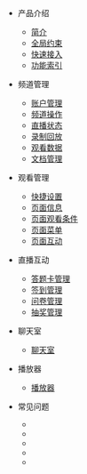 * 产品介绍

  * [简介](/)
  * [全局约束](/limit)
  * [快速接入](/quick_start)
  * [功能索引](/function_index)
* 频道管理

  * [账户管理]()
  * [频道操作]()
  * [直播状态]()
  * [录制回放]()
  * [观看数据]()
  * [文档管理]()
* 观看管理
  
  * [快捷设置]()
  * [页面信息]()
  * [页面观看条件]()
  * [页面菜单]()
  * [页面互动]()
* 直播互动
    
  * [答题卡管理]()
  * [签到管理]()
  * [问卷管理]()
  * [抽奖管理]()
* 聊天室

  * [聊天室]()
* 播放器

  * [播放器]()
* 常见问题

  * []()
  * []()
  * []()
  * []()
  * []()